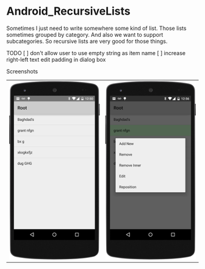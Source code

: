 # Android_RecursiveLists
Sometimes I just need to write somewhere some kind of list.
Those lists sometimes grouped by category. And also we want to support subcategories. 
So recursive lists are very good for those things.

TODO
[ ] don't allow user to use empty string as item name
[ ] increase right-left text edit padding in dialog box

Screenshots

<table>
  <tr>
    <td>
      <img src="https://raw.githubusercontent.com/antoshkaplus/Android_RecursiveLists/master/screenshots/root_list.png" />
    </td>
    <td>
      <img src="https://raw.githubusercontent.com/antoshkaplus/Android_RecursiveLists/master/screenshots/context_menu.png" />
    </td>
  </tr>
</table>
